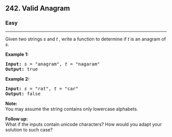 <h2>242. Valid Anagram</h2><h3>Easy</h3><hr><div><p>Given two strings <em>s</em> and <em>t&nbsp;</em>, write a function to determine if <em>t</em> is an anagram of <em>s</em>.</p>

<p><b>Example 1:</b></p>

<pre><b>Input:</b> <em>s</em> = "anagram", <em>t</em> = "nagaram"
<b>Output:</b> true
</pre>

<p><b>Example 2:</b></p>

<pre><b>Input:</b> <em>s</em> = "rat", <em>t</em> = "car"
<b>Output: </b>false
</pre>

<p><strong>Note:</strong><br>
You may assume the string contains only lowercase alphabets.</p>

<p><strong>Follow up:</strong><br>
What if the inputs contain unicode characters? How would you adapt your solution to such case?</p>
</div>